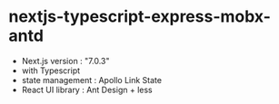 # nextjs-typescript-express-mobx-antd

* Next.js version : "7.0.3"
* with Typescript
* state management : Apollo Link State
* React UI library : Ant Design + less